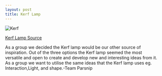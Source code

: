 ```yaml
---
layout: post
title: Kerf Lamp
---
```



![Kerf]({{site.baseurl}}/images/kerflamp.jpg)

[Kerf Lamp Source](http://www.thingiverse.com/thing:206144)

<p> As a group we decided the Kerf lamp would be our other source of inspiration. Out of the three options the Kerf lamp seemed the most versatile and open to create and develop new and interesting ideas from it. As a group we want to utilise the same ideas that the Kerf lamp uses eg. Interaction,Light, and shape.-Team Parsnip  </p> 

